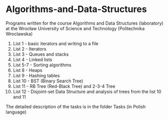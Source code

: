 # Algorithms-and-Data-Structures
Programs written for the course Algorithms and Data Structures (laboratory) at the Wrocław University of Science and Technology (Politechnika Wroclawska)

1. List 1 - basic iterators and writing to a file
2. List 2 - Iterators
3. List 3 - Queues and stacks
4. List 4 - Linked lists
5. List 5-7 - Sorting algorithms
6. List 8 - Heaps
7. List 9 - Hashing tables
8. List 10 - BST (Binary Search Tree)
9. List 11 - RB Tree (Red-Black Tree) and 2-3-4 Tree
10. List 12 - Disjoint-set Data Structure and analysis of trees from the list 10 and 11

The detailed description of the tasks is in the folder Tasks (in Polish language)
